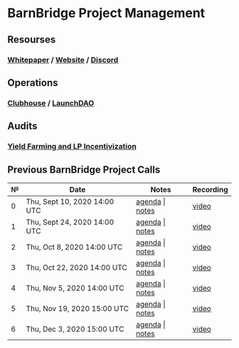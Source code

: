 # **BarnBridge Project Management**

## **Resourses**
### [Whitepaper](https://github.com/BarnBridge/BarnBridge-Whitepaper) / [Website](https://barnbridge.io/) / [Discord](https://discord.gg/s9Z6HJH)

## **Operations**
### [Clubhouse](https://app.clubhouse.io/barnbridge/stories/space/47/everything) / [LaunchDAO](https://mainnet.aragon.org/#/barnbridgelaunch/)

## **Audits**
### [Yield Farming and LP Incentivization](https://github.com/BarnBridge/BarnBridge-YieldFarming/blob/master/BarnBridge-Yield-Farming-and-Incentivization-AUDIT.pdf)

## Previous BarnBridge Project Calls

 №  | Date                             | Notes          | Recording            |
--- | -------------------------------- | -------------- | -------------------- |
 0  | Thu, Sept 10, 2020 14:00 UTC       | [agenda](https://github.com/BarnBridge/BarnBridge-PM/issues/1) \| [notes](https://github.com/BarnBridge/BarnBridge-PM/blob/master/BB-Project-calls/call_000.md)     | [video](https://youtu.be/Q3N1o2W6-CM) |
 1  | Thu, Sept 24, 2020 14:00 UTC       | [agenda](https://github.com/BarnBridge/BarnBridge-PM/issues/3) \| [notes](https://github.com/BarnBridge/BarnBridge-PM/blob/master/BB-Project-calls/call_001.md)     | [video](https://youtu.be/T2mtewbFmq4) |
 2  | Thu, Oct 8, 2020 14:00 UTC       | [agenda](https://github.com/BarnBridge/BarnBridge-PM/issues/4) \| [notes](https://github.com/BarnBridge/BarnBridge-PM/blob/master/BB-Project-calls/call_002.md)     | [video](https://youtu.be/E1BIXjJ8Zqo) |
 3  | Thu, Oct 22, 2020 14:00 UTC       | [agenda](https://github.com/BarnBridge/BarnBridge-PM/issues/5) \| [notes](https://github.com/BarnBridge/BarnBridge-PM/blob/master/BB-Project-calls/call_003.md)     | [video](https://youtu.be/F2ourmSS3NA) | 
 4  | Thu, Nov 5, 2020 14:00 UTC       | [agenda](https://github.com/BarnBridge/BarnBridge-PM/issues/6) \| [notes](https://github.com/BarnBridge/BarnBridge-PM/blob/master/BB-Project-calls/call_004.md)     | [video](https://youtu.be/A_ekgo85kE8) | 
 5  | Thu, Nov 19, 2020 15:00 UTC       | [agenda](https://github.com/BarnBridge/BarnBridge-PM/issues/7) \| [notes](https://github.com/BarnBridge/BarnBridge-PM/blob/master/BB-Project-calls/call_005.md)     | [video](https://youtu.be/Zu372iqTrvI) |  
 6  | Thu, Dec 3, 2020 15:00 UTC       | [agenda](https://github.com/BarnBridge/BarnBridge-PM/issues/8) \| [notes](https://github.com/BarnBridge/BarnBridge-PM/blob/master/BB-Project-calls/call_006.md)     | [video]() |   




